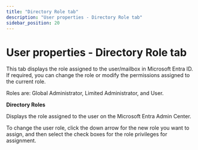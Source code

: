 ```yaml
---
title: "Directory Role tab"
description: "User properties - Directory Role tab"
sidebar_position: 20
---
```


# User properties - Directory Role tab

This tab displays the role assigned to the user/mailbox in Microsoft Entra ID. If required, you can
change the role or modify the permissions assigned to the current role.

Roles are: Global Administrator, Limited Administrator, and User.

**Directory Roles**

Displays the role assigned to the user on the Microsoft Entra Admin Center.

To change the user role, click the down arrow for the new role you want to assign, and then select
the check boxes for the role privileges for assignment.
